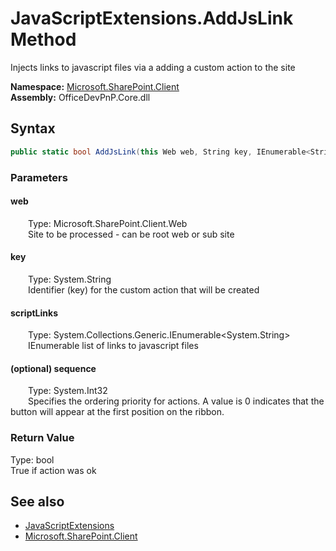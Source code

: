 # JavaScriptExtensions.AddJsLink Method  
 Injects links to javascript files via a adding a custom action to the site   

**Namespace:** [Microsoft.SharePoint.Client](Microsoft.SharePoint.Client.md)  
**Assembly:** OfficeDevPnP.Core.dll  
## Syntax
```C#
public static bool AddJsLink(this Web web, String key, IEnumerable<String> scriptLinks, Int32 sequence = 0)
```
### Parameters
#### web  
&emsp;&emsp;Type: Microsoft.SharePoint.Client.Web  
&emsp;&emsp;Site to be processed - can be root web or sub site  

  

#### key  
&emsp;&emsp;Type: System.String  
&emsp;&emsp;Identifier (key) for the custom action that will be created  

  

#### scriptLinks  
&emsp;&emsp;Type: System.Collections.Generic.IEnumerable&lt;System.String&gt;  
&emsp;&emsp;IEnumerable list of links to javascript files  

  

#### (optional) sequence  
&emsp;&emsp;Type: System.Int32  
&emsp;&emsp;Specifies the ordering priority for actions. A value is 0 indicates that the button will appear at the first position on the ribbon.  

  

### Return Value
Type: bool  
True if action was ok  


## See also
- [JavaScriptExtensions](Microsoft.SharePoint.Client.JavaScriptExtensions.md) 
- [Microsoft.SharePoint.Client](Microsoft.SharePoint.Client.md) 
